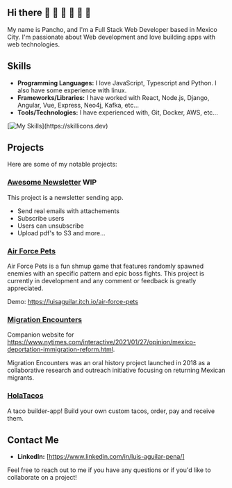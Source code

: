 ## Hi there 👋 🥳 👋 🥳 👋 🥳

<!--
**LuisAguilarPena/LuisAguilarPena** is a ✨ _special_ ✨ repository because its `README.md` (this file) appears on your GitHub profile.

Here are some ideas to get you started:

- 🔭 I’m currently working on ...
- 🌱 I’m currently learning ...
- 👯 I’m looking to collaborate on ...
- 🤔 I’m looking for help with ...
- 💬 Ask me about ...
- 📫 How to reach me: ...
- 😄 Pronouns: ...
- ⚡ Fun fact: ...
-->

My name is Pancho, and I'm a Full Stack Web Developer based in Mexico City. I'm passionate about Web development and love building apps with web technologies.

## Skills

- **Programming Languages:** I love JavaScript, Typescript and Python. I also have some experience with linux.
- **Frameworks/Libraries:** I have worked with React, Node.js, Django, Angular, Vue, Express, Neo4j, Kafka, etc...
- **Tools/Technologies:** I have experienced with, Git, Docker, AWS, etc...

[![My Skills]([https://skillicons.dev/icons?i=js,html,css,ts,react,vue,angular,nodejs,express,python,django,git,docker,aws](https://skillicons.dev/icons?i=js,html,css,ts,react,vue,angular,nodejs,express,python,django,git,docker,aws,bootstrap,ai,linux,kubernetes,mysql,mongodb))](https://skillicons.dev)
  
## Projects

Here are some of my notable projects:

### [Awesome Newsletter](https://github.com/LuisAguilarPena/awesome-newsletter) WIP

This project is a newsletter sending app. 
  - Send real emails with attachements
  - Subscribe users
  - Users can unsubscribe
  - Upload pdf's to S3 and more...

### [Air Force Pets](https://github.com/LuisAguilarPena/AFP_Desktop)

Air Force Pets is a fun shmup game that features randomly spawned enemies with an specific pattern and epic boss fights. This project is currently in development and any comment or feedback is greatly appreciated. 

Demo: https://luisaguilar.itch.io/air-force-pets

### [Migration Encounters](https://github.com/migrationEncounters/MigrationEncounters)

Companion website for https://www.nytimes.com/interactive/2021/01/27/opinion/mexico-deportation-immigration-reform.html.

Migration Encounters was an oral history project launched in 2018 as a collaborative research and outreach initiative focusing on returning Mexican migrants.

### [HolaTacos](https://github.com/LuisAguilarPena/HolaTacos)

A taco builder-app! Build your own custom tacos, order, pay and receive them.

## Contact Me

- **LinkedIn:** [https://www.linkedin.com/in/luis-aguilar-pena/]

Feel free to reach out to me if you have any questions or if you'd like to collaborate on a project!

